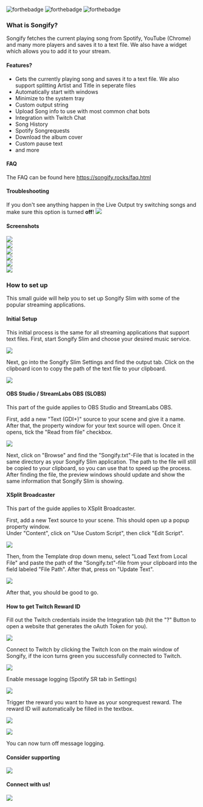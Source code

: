 ![forthebadge](https://forthebadge.com/images/badges/made-with-c-sharp.svg) ![forthebadge](https://forthebadge.com/images/badges/built-with-love.svg) ![forthebadge](https://forthebadge.com/images/badges/60-percent-of-the-time-works-every-time.svg) 

### What is Songify?

Songify fetches the current playing song from Spotify, YouTube (Chrome) and many more players and saves it to a text file. We also have a widget which allows you to add it to your stream. 

#### Features?

* Gets the currently playing song and saves it to a text file. We also support splitting Artist and Title in seperate files
* Automatically start with windows
* Minimize to the system tray
* Custom output string
* Upload Song info to use with most common chat bots
* Integration with Twitch Chat
* Song History
* Spotify Songrequests
* Download the album cover
* Custom pause text
* and more

#### FAQ
The FAQ can be found here https://songify.rocks/faq.html

#### Troubleshooting
If you don't see anything happen in the Live Output try switching songs and make sure this option is turned **off**!
![](https://i.imgur.com/VUoPNbZ.png)

#### Screenshots
![](http://songify.bloemacher.com/img/Songify_Slim_1.png)  
![](http://songify.bloemacher.com/img/Songify_Slim_2.png)  
![](http://songify.bloemacher.com/img/Songify_Slim_3.png)  
![](http://songify.bloemacher.com/img/Songify_Slim_4.png)  
![](http://songify.bloemacher.com/img/Songify_Slim_5.png)  
![](http://songify.bloemacher.com/img/Songify_Slim_6.png)  

### How to set up
This small guide will help you to set up Songify Slim with some of the popular streaming applications.

#### Initial Setup
This initial process is the same for all streaming applications that support text files.
First, start Songify Slim and choose your desired music service.

![](https://i.imgur.com/uEHboqi.png)

Next, go into the Songify Slim Settings and find the output tab.
Click on the clipboard icon to copy the path of the text file to your clipboard.

![](https://i.imgur.com/3tKtHwD.png)

#### OBS Studio / StreamLabs OBS (SLOBS)
This part of the guide applies to OBS Studio and StreamLabs OBS.

First, add a new "Text (GDI+)" source to your scene and give it a name. After that, the property window for your text source will open. Once it opens, tick the "Read from file" checkbox.

![](https://i.imgur.com/JVjKvDt.png)

Next, click on "Browse" and find the "Songify.txt"-File that is located in the same directory as your Songify Slim application. The path to the file will still be copied to your clipboard, so you can use that to speed up the process. After finding the file, the preview windows should update and show the same information that Songify Slim is showing.

#### XSplit Broadcaster
This part of the guide applies to XSplit Broadcaster.

First, add a new Text source to your scene. This should open up a popup property window.  
Under "Content", click on "Use Custom Script", then click "Edit Script".

![](https://i.imgur.com/vM7ZLA3.png)

Then, from the Template drop down menu, select "Load Text from Local File" and paste the path of the "Songify.txt"-file from your clipboard into the field labeled "File Path". After that, press on "Update Text".

![](https://i.imgur.com/NNQRK4o.png)

After that, you should be good to go.

#### How to get Twitch Reward ID

Fill out the Twitch credentials inside the Integration tab (hit the "?" Button to open a website that generates the oAuth Token for you).

![](http://songify.bloemacher.com/img/songify_reward_1.png)

Connect to Twitch by clicking the Twitch Icon on the main window of Songify, if the icon turns green you successfully connected to Twitch.

![](http://songify.bloemacher.com/img/songify_reward_2.png)

Enable message logging (Spotify SR tab in Settings)

![](http://songify.bloemacher.com/img/songify_reward_4.png)

Trigger the reward you want to have as your songrequest reward. The reward ID will automatically be filled in the textbox.

![](http://songify.bloemacher.com/img/songify_reward_3.png)

![](http://songify.bloemacher.com/img/songify_reward_5.png)

You can now turn off message logging.

#### Consider supporting 
[<img src="https://c5.patreon.com/external/logo/become_a_patron_button.png"  target="_blank">](https://www.patreon.com/bePatron?u=31732074)
#### Connect with us!
[<img src="http://songify.bloemacher.com/img/discord.png"  target="_blank">](https://discordapp.com/invite/H8nd4T4)
